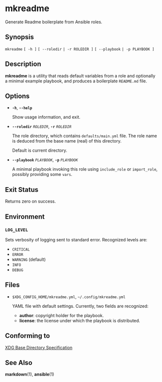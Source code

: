 # mkreadme

Generate Readme boilerplate from Ansible roles.

## Synopsis

`mkreadme` `[ -h ]` `[ --roledir` `| -r ROLEDIR ]` `[ --playbook` `| -p PLAYBOOK ]`

## Description

**mkreadme** is a utility that reads default variables from a role and optionally a
minimal example playbook, and produces a boilerplate `README.md` file.

## Options

*   **`-h`**, **`--help`**

    Show usage information, and exit.

*   **`--roledir`** *`ROLEDIR`*, **`-r`** *`ROLEDIR`*

    The role directory, which contains `defaults/main.yml` file. The role name is deduced from the
    base name (real) of this directory.

    Default is current directory.

*   **`--playbook`** *`PLAYBOOK`*, **`-p`** *`PLAYBOOK`*

    A minimal playbook invoking this role using `include_role` or `import_role`, possibly providing
    some `vars`.

## Exit Status

Returns zero on success.

## Environment

### `LOG_LEVEL`

Sets verbosity of logging sent to standard error. Recognized levels are:

* `CRITICAL`
* `ERROR`
* `WARNING` (default)
* `INFO`
* `DEBUG`

## Files

*   `$XDG_CONFIG_HOME/mkreadme.yml`, `~/.config/mkreadme.yml`

    YAML file with default settings. Currently, two fields are recognized:

    *   **author**: copyright holder for the playbook.
    *   **license**: the license under which the playbook is distributed.

## Conforming to

[XDG Base Directory
Specification](https://specifications.freedesktop.org/basedir-spec/basedir-spec-0.6.html)

## See Also

**markdown**(1), **ansible**(1)
